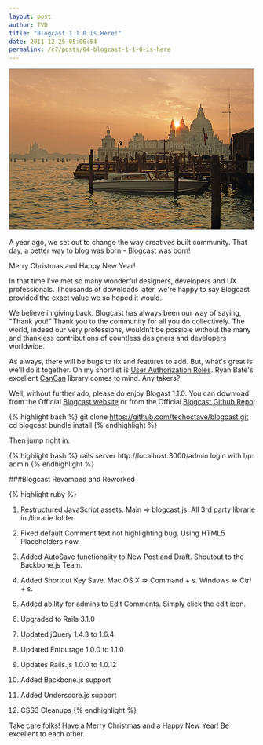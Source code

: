 ```yaml
---
layout: post
author: TVD
title: "Blogcast 1.1.0 is Here!"
date: 2011-12-25 05:06:54
permalink: /c7/posts/64-blogcast-1-1-0-is-here
---
```


![moscow](/c7/static/moscow.jpg)

A year ago, we set out to change the way creatives built community. That day, a better way to blog was born - [Blogcast][1] was born!

Merry Christmas and Happy New Year!

In that time I've met so many wonderful designers, developers and UX professionals. Thousands of downloads later, we're happy to say Blogcast provided the exact value we so hoped it would.

We believe in giving back. Blogcast has always been our way of saying, "Thank you!" Thank you to the community for all you do collectively. The world, indeed our very professions, wouldn't be possible without the many and thankless contributions of countless designers and developers worldwide.

As always, there will be bugs to fix and features to add. But, what's great is we'll do it together. On my shortlist is [User Authorization Roles][2]. Ryan Bate's excellent [CanCan][3] library comes to mind. Any takers?

Well, without further ado, please do enjoy Blogast 1.1.0. You can download from the Official [Blogcast website][4] or from the Official [Blogcast Github Repo][5]:

{% highlight bash %}
git clone https://github.com/techoctave/blogcast.git
cd blogcast
bundle install
{% endhighlight %}

Then jump right in:

{% highlight bash %}
rails server
http://localhost:3000/admin
login with l/p: admin
{% endhighlight %}

###Blogcast Revamped and  Reworked

{% highlight ruby %}
1. Restructured JavaScript assets. Main => blogcast.js. All 3rd party librarie in /librarie folder.

2. Fixed default Comment text not highlighting bug. Using HTML5 Placeholders now.

3. Added AutoSave functionality to New Post and Draft. Shoutout to the Backbone.js Team.

4. Added Shortcut Key Save. Mac OS X => Command + s. Windows => Ctrl + s.

5. Added ability for admins to Edit Comments. Simply click the edit icon.

6. Upgraded to Rails 3.1.0

7. Updated jQuery 1.4.3 to 1.6.4

8. Updated Entourage 1.0.0 to 1.1.0

9. Updates Rails.js 1.0.0 to 1.0.12

10. Added Backbone.js support

11. Added Underscore.js support

12. CSS3 Cleanups
{% endhighlight %}

Take care folks! Have a Merry Christmas and a Happy New Year! Be excellent to each other.



  [1]: http://techoctave.com/c7/posts/38-blogcast-is-a-better-way-to-blog
  [2]: http://techoctave.com/c7/posts/34-authentication-vs-authorization
  [3]: https://github.com/ryanb
  [4]: http://techoctave.com/blogcast/
  [5]: https://github.com/techoctave/blogcast
  [6]: http://documentcloud.github.com/backbone/
